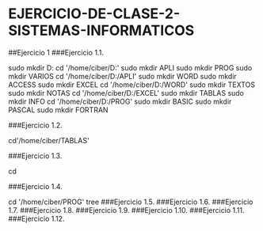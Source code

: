 # EJERCICIO-DE-CLASE-2-SISTEMAS-INFORMATICOS

##Ejercicio 1
###Ejercicio 1.1.

sudo mkdir D:
cd '/home/ciber/D:'
sudo mkdir APLI
sudo mkdir PROG
sudo mkdir VARIOS
cd '/home/ciber/D:/APLI'
sudo mkdir WORD
sudo mkdir ACCESS
sudo mkdir EXCEL
cd '/home/ciber/D:/WORD'
sudo mkdir TEXTOS
sudo mkdir NOTAS
cd '/home/ciber/D:/EXCEL'
sudo mkdir TABLAS
sudo mkdir INFO
cd '/home/ciber/D:/PROG'
sudo mkdir BASIC
sudo mkdir PASCAL
sudo mkdir FORTRAN

###Ejercicio 1.2.

cd'/home/ciber/TABLAS'

###Ejercicio 1.3.

cd 

###Ejercicio 1.4.

cd '/home/ciber/PROG'
tree
###Ejercicio 1.5.
###Ejercicio 1.6.
###Ejercicio 1.7.
###Ejercicio 1.8.
###Ejercicio 1.9.
###Ejercicio 1.10.
###Ejercicio 1.11.
###Ejercicio 1.12.
